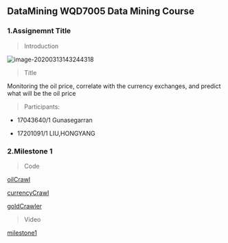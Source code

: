 ## DataMining WQD7005 Data Mining Course



### 1.Assignemnt Title

> Introduction

![image-20200313143244318](https://tva1.sinaimg.cn/large/00831rSTgy1gcsafj84etj311y0sggr3.jpg)

> Title

   Monitoring the oil price, correlate with the currency exchanges, and predict what will be the oil price


> Participants:

- 17043640/1 Gunasegarran

- 17201091/1 LIU,HONGYANG



### 2.Milestone 1



> Code

[oilCrawl](https://github.com/LIU-HONGYANG/DataMining/blob/master/milestone1/oilCrawl/oilCrawl.py)

[currencyCrawl](https://github.com/LIU-HONGYANG/DataMining/blob/master/milestone1/currencyCrawl/currencyCrawl.py)

[goldCrawler](https://github.com/LIU-HONGYANG/DataMining/blob/master/milestone1/goldCrawler/goldCrawler.py)






> Video

[milestone1](https://drive.google.com/file/d/1KrrsCMB0a2NQ_mDKLDcw9Ky1hAwy11aB/view)
